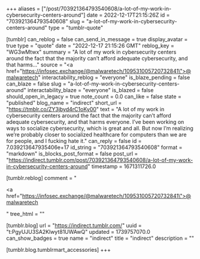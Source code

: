 +++
aliases = ["/post/703921364793540608/a-lot-of-my-work-in-cybersecurity-centers-around"]
date = 2022-12-17T21:15:26Z
id = "703921364793540608"
slug = "a-lot-of-my-work-in-cybersecurity-centers-around"
type = "tumblr-quote"

[tumblr]
can_reblog = false
can_send_in_message = true
display_avatar = true
type = "quote"
date = "2022-12-17 21:15:26 GMT"
reblog_key = "WG3wMtwx"
summary = "A lot of my work in cybersecurity centers around the fact that the majority can’t afford adequate cybersecurity, and that harms..."
source = "<a href=\"https://infosec.exchange/@malwaretech/109531005720732841\">@malwaretech</a>"
interactability_reblog = "everyone"
is_blaze_pending = false
can_blaze = false
slug = "a-lot-of-my-work-in-cybersecurity-centers-around"
interactability_blaze = "everyone"
is_blazed = false
should_open_in_legacy = true
note_count = 0.0
can_like = false
state = "published"
blog_name = "indirect"
short_url = "https://tmblr.co/ZY3jbyd4rC1oKy00"
text = "A lot of my work in cybersecurity centers around the fact that the majority can&rsquo;t afford adequate cybersecurity, and that harms everyone. I&rsquo;ve been working on ways to socialize cybersecurity, which is great and all. But now I&rsquo;m realizing we&rsquo;re probably closer to socialized healthcare for computers than we are for people, and I fucking hate it."
can_reply = false
id = 7.039213647935406e+17
id_string = "703921364793540608"
format = "markdown"
is_blocks_post_format = false
post_url = "https://indirect.tumblr.com/post/703921364793540608/a-lot-of-my-work-in-cybersecurity-centers-around"
timestamp = 1671311726.0

[tumblr.reblog]
comment = "<p><a href=\"https://infosec.exchange/@malwaretech/109531005720732841\">@malwaretech</a></p>"
tree_html = ""

[tumblr.blog]
url = "https://indirect.tumblr.com/"
uuid = "t:PgyUJU3SA2Klwyt81UWAwQ"
updated = 1739757070.0
can_show_badges = true
name = "indirect"
title = "indirect"
description = ""

[tumblr.blog.tumblrmart_accessories]
+++
